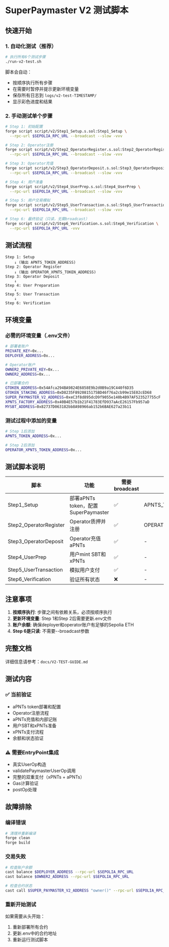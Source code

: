 # SuperPaymaster V2 测试脚本

## 快速开始

### 1. 自动化测试（推荐）

```bash
# 执行所有6个测试步骤
./run-v2-test.sh
```

脚本会自动：
- 按顺序执行所有步骤
- 在需要时暂停并提示更新环境变量
- 保存所有日志到 `logs/v2-test-TIMESTAMP/`
- 显示彩色进度和结果

### 2. 手动测试单个步骤

```bash
# Step 1: 初始配置
forge script script/v2/Step1_Setup.s.sol:Step1_Setup \
  --rpc-url $SEPOLIA_RPC_URL --broadcast --slow -vvv

# Step 2: Operator注册
forge script script/v2/Step2_OperatorRegister.s.sol:Step2_OperatorRegister \
  --rpc-url $SEPOLIA_RPC_URL --broadcast --slow -vvv

# Step 3: Operator充值
forge script script/v2/Step3_OperatorDeposit.s.sol:Step3_OperatorDeposit \
  --rpc-url $SEPOLIA_RPC_URL --broadcast --slow -vvv

# Step 4: 用户准备
forge script script/v2/Step4_UserPrep.s.sol:Step4_UserPrep \
  --rpc-url $SEPOLIA_RPC_URL --broadcast --slow -vvv

# Step 5: 用户交易模拟
forge script script/v2/Step5_UserTransaction.s.sol:Step5_UserTransaction \
  --rpc-url $SEPOLIA_RPC_URL --broadcast --slow -vvv

# Step 6: 最终验证（只读，无需broadcast）
forge script script/v2/Step6_Verification.s.sol:Step6_Verification \
  --rpc-url $SEPOLIA_RPC_URL -vvv
```

## 测试流程

```
Step 1: Setup
    ↓ (输出 APNTS_TOKEN_ADDRESS)
Step 2: Operator Register
    ↓ (输出 OPERATOR_XPNTS_TOKEN_ADDRESS)
Step 3: Operator Deposit
    ↓
Step 4: User Preparation
    ↓
Step 5: User Transaction
    ↓
Step 6: Verification
```

## 环境变量

### 必需的环境变量（.env文件）

```bash
# 部署者账户
PRIVATE_KEY=0x...
DEPLOYER_ADDRESS=0x...

# Operator账户
OWNER2_PRIVATE_KEY=0x...
OWNER2_ADDRESS=0x...

# 已部署合约
GTOKEN_ADDRESS=0x54Afca294BA9824E6858E9b2d0B9a19C440f6D35
GTOKEN_STAKING_ADDRESS=0xD8235F8920815175BD46f76a2cb99e15E02cED68
SUPER_PAYMASTER_V2_ADDRESS=0xeC3f8d895dcD9f9055e140b4B97AF523527755cF
XPNTS_FACTORY_ADDRESS=0x40B4E57b1b21F41783EfD937aAcE26157Fb957aD
MYSBT_ADDRESS=0x82737D063182bb8A98966ab152b6BAE627a23b11
```

### 测试过程中添加的变量

```bash
# Step 1后添加
APNTS_TOKEN_ADDRESS=0x...

# Step 2后添加
OPERATOR_XPNTS_TOKEN_ADDRESS=0x...
```

## 测试脚本说明

| 脚本 | 功能 | 需要broadcast | 输出变量 |
|------|------|--------------|---------|
| Step1_Setup | 部署aPNTs token，配置SuperPaymaster | ✅ | APNTS_TOKEN_ADDRESS |
| Step2_OperatorRegister | Operator质押并注册 | ✅ | OPERATOR_XPNTS_TOKEN_ADDRESS |
| Step3_OperatorDeposit | Operator充值aPNTs | ✅ | - |
| Step4_UserPrep | 用户mint SBT和xPNTs | ✅ | - |
| Step5_UserTransaction | 模拟用户支付 | ✅ | - |
| Step6_Verification | 验证所有状态 | ❌ | - |

## 注意事项

1. **按顺序执行**: 步骤之间有依赖关系，必须按顺序执行
2. **更新环境变量**: Step 1和Step 2后需要更新.env文件
3. **账户余额**: 确保deployer和operator账户有足够的Sepolia ETH
4. **Step 6是只读**: 不需要--broadcast参数

## 完整文档

详细信息请参考：`docs/V2-TEST-GUIDE.md`

## 测试内容

### ✅ 当前验证

- aPNTs token部署和配置
- Operator注册流程
- aPNTs充值和内部记账
- 用户SBT和xPNTs准备
- xPNTs支付流程
- 余额和状态验证

### ⚠️ 需要EntryPoint集成

- 真实UserOp构造
- validatePaymasterUserOp调用
- 完整的双重支付（xPNTs + aPNTs）
- Gas计算验证
- postOp处理

## 故障排除

### 编译错误

```bash
# 清理并重新编译
forge clean
forge build
```

### 交易失败

```bash
# 检查账户余额
cast balance $DEPLOYER_ADDRESS --rpc-url $SEPOLIA_RPC_URL
cast balance $OWNER2_ADDRESS --rpc-url $SEPOLIA_RPC_URL

# 检查合约状态
cast call $SUPER_PAYMASTER_V2_ADDRESS "owner()" --rpc-url $SEPOLIA_RPC_URL
```

### 重新开始测试

如果需要从头开始：
1. 重新部署所有合约
2. 更新.env中的合约地址
3. 重新运行测试脚本
